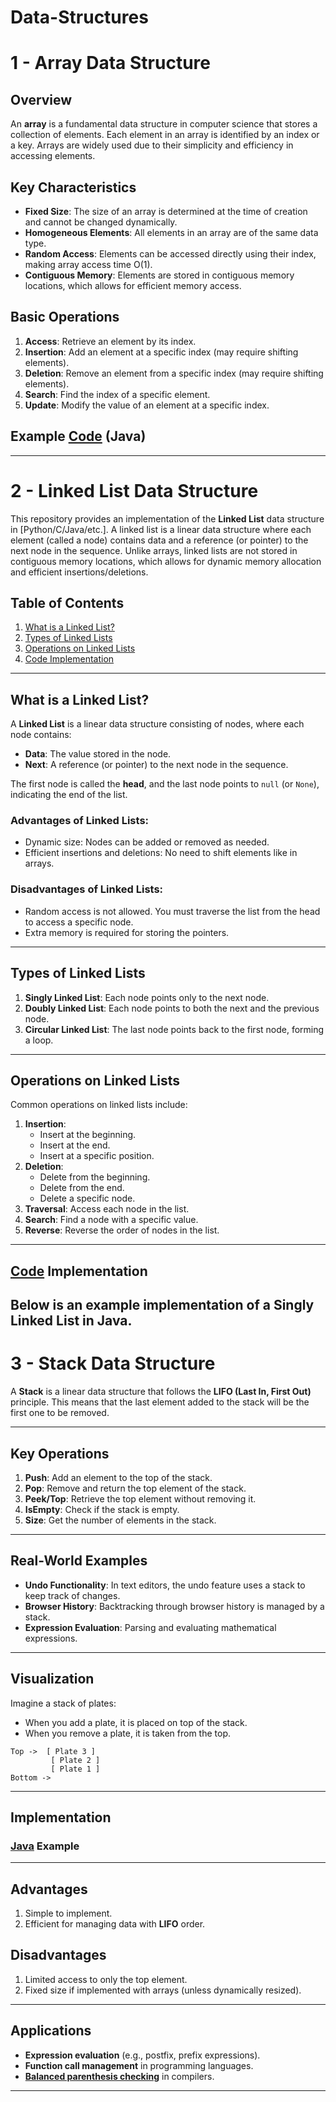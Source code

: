 # Data-Structures

# 1 - Array Data Structure

## Overview
An **array** is a fundamental data structure in computer science that stores a collection of elements. Each element in an array is identified by an index or a key. Arrays are widely used due to their simplicity and efficiency in accessing elements.

## Key Characteristics
- **Fixed Size**: The size of an array is determined at the time of creation and cannot be changed dynamically.
- **Homogeneous Elements**: All elements in an array are of the same data type.
- **Random Access**: Elements can be accessed directly using their index, making array access time O(1).
- **Contiguous Memory**: Elements are stored in contiguous memory locations, which allows for efficient memory access.

## Basic Operations
1. **Access**: Retrieve an element by its index.
2. **Insertion**: Add an element at a specific index (may require shifting elements).
3. **Deletion**: Remove an element from a specific index (may require shifting elements).
4. **Search**: Find the index of a specific element.
5. **Update**: Modify the value of an element at a specific index.

## Example [Code](https://github.com/ADIMYY/Data-Structures/blob/main/Array/Array.java) (Java)
----
# 2 - Linked List Data Structure

This repository provides an implementation of the **Linked List** data structure in [Python/C/Java/etc.]. A linked list is a linear data structure where each element (called a node) contains data and a reference (or pointer) to the next node in the sequence. Unlike arrays, linked lists are not stored in contiguous memory locations, which allows for dynamic memory allocation and efficient insertions/deletions.

## Table of Contents
1. [What is a Linked List?](#what-is-a-linked-list)
2. [Types of Linked Lists](#types-of-linked-lists)
3. [Operations on Linked Lists](#operations-on-linked-lists)
4. [Code Implementation](#code-implementation)

---

## What is a Linked List?

A **Linked List** is a linear data structure consisting of nodes, where each node contains:
- **Data**: The value stored in the node.
- **Next**: A reference (or pointer) to the next node in the sequence.

The first node is called the **head**, and the last node points to `null` (or `None`), indicating the end of the list.

### Advantages of Linked Lists:
- Dynamic size: Nodes can be added or removed as needed.
- Efficient insertions and deletions: No need to shift elements like in arrays.

### Disadvantages of Linked Lists:
- Random access is not allowed. You must traverse the list from the head to access a specific node.
- Extra memory is required for storing the pointers.

---

## Types of Linked Lists

1. **Singly Linked List**: Each node points only to the next node.
2. **Doubly Linked List**: Each node points to both the next and the previous node.
3. **Circular Linked List**: The last node points back to the first node, forming a loop.

---

## Operations on Linked Lists

Common operations on linked lists include:
1. **Insertion**:
   - Insert at the beginning.
   - Insert at the end.
   - Insert at a specific position.
2. **Deletion**:
   - Delete from the beginning.
   - Delete from the end.
   - Delete a specific node.
3. **Traversal**: Access each node in the list.
4. **Search**: Find a node with a specific value.
5. **Reverse**: Reverse the order of nodes in the list.

---

## [Code](https://github.com/ADIMYY/Data-Structures/blob/main/LinkedList/LinkedList.java) Implementation

Below is an example implementation of a **Singly Linked List** in Java.
---
# 3 - Stack Data Structure

A **Stack** is a linear data structure that follows the **LIFO (Last In, First Out)** principle. This means that the last element added to the stack will be the first one to be removed.

---

## Key Operations

1. **Push**: Add an element to the top of the stack.
2. **Pop**: Remove and return the top element of the stack.
3. **Peek/Top**: Retrieve the top element without removing it.
4. **IsEmpty**: Check if the stack is empty.
5. **Size**: Get the number of elements in the stack.

---

## Real-World Examples

- **Undo Functionality**: In text editors, the undo feature uses a stack to keep track of changes.
- **Browser History**: Backtracking through browser history is managed by a stack.
- **Expression Evaluation**: Parsing and evaluating mathematical expressions.

---

## Visualization

Imagine a stack of plates:

- When you add a plate, it is placed on top of the stack.
- When you remove a plate, it is taken from the top.

```
Top ->  [ Plate 3 ]
         [ Plate 2 ]
         [ Plate 1 ]
Bottom ->
```

---

## Implementation

### [Java](https://github.com/ADIMYY/Data-Structures/blob/main/Stack/Stack.java) Example
---

## Advantages

1. Simple to implement.
2. Efficient for managing data with **LIFO** order.

## Disadvantages

1. Limited access to only the top element.
2. Fixed size if implemented with arrays (unless dynamically resized).

---

## Applications

- **Expression evaluation** (e.g., postfix, prefix expressions).
- **Function call management** in programming languages.
- [**Balanced parenthesis checking**](https://github.com/ADIMYY/Data-Structures/blob/main/Stack/Expression.java) in compilers.

---
